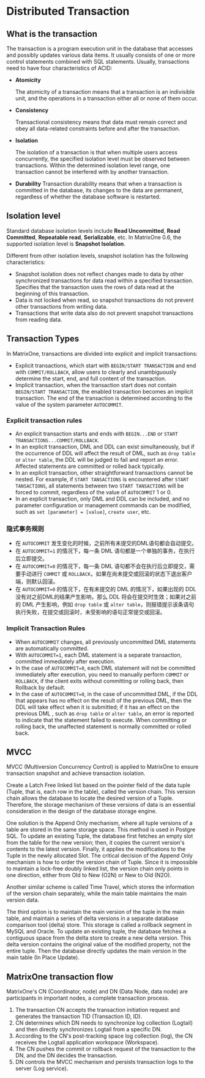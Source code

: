 # Distributed Transaction

## What is the transaction

The transaction is a program execution unit in the database that accesses and possibly updates various data items. It usually consists of one or more control statements combined with SQL statements. Usually, transactions need to have four characteristics of ACID:

- **Atomicity**

   The atomicity of a transaction means that a transaction is an indivisible unit, and the operations in a transaction either all or none of them occur.

- **Consistency**

   Transactional consistency means that data must remain correct and obey all data-related constraints before and after the transaction.

- **Isolation**

   The isolation of a transaction is that when multiple users access concurrently, the specified isolation level must be observed between transactions. Within the determined isolation level range, one transaction cannot be interfered with by another transaction.

- **Durability**
   Transaction durability means that when a transaction is committed in the database, its changes to the data are permanent, regardless of whether the database software is restarted.

## Isolation level

Standard database isolation levels include **Read Uncommitted**, **Read Committed**, **Repeatable read**, **Serializable**, etc. In MatrixOne 0.6, the supported isolation level is **Snapshot Isolation**.

Different from other isolation levels, snapshot isolation has the following characteristics:

- Snapshot isolation does not reflect changes made to data by other synchronized transactions for data read within a specified transaction. Specifies that the transaction uses the rows of data read at the beginning of this transaction.
- Data is not locked when read, so snapshot transactions do not prevent other transactions from writing data.
- Transactions that write data also do not prevent snapshot transactions from reading data.

## Transaction Types

In MatrixOne, transactions are divided into explicit and implicit transactions:

- Explicit transactions, which start with `BEGIN/START TRANSACTION` and end with `COMMIT/ROLLBACK`, allow users to clearly and unambiguously determine the start, end, and full content of the transaction.
- Implicit transaction, when the transaction start does not contain `BEGIN/START TRANSACTION`, the enabled transaction becomes an implicit transaction. The end of the transaction is determined according to the value of the system parameter `AUTOCOMMIT`.

### Explicit transaction rules

- An explicit transaction starts and ends with `BEGIN...END` or `START TRANSACTIONS...COMMIT/ROLLBACK`.
- In an explicit transaction, DML and DDL can exist simultaneously, but if the occurrence of DDL will affect the result of DML, such as `drop table` or `alter table`, the DDL will be judged to fail and report an error. Affected statements are committed or rolled back typically.
- In an explicit transaction, other straightforward transactions cannot be nested. For example, if `START TANSACTIONS` is encountered after `START TANSACTIONS`, all statements between two `START TANSACTIONS` will be forced to commit, regardless of the value of `AUTOCOMMIT` 1 or 0.
- In an explicit transaction, only DML and DDL can be included, and no parameter configuration or management commands can be modified, such as `set [parameter] = [value]`, `create user`, etc.

### 隐式事务规则

- 在 `AUTOCOMMIT` 发生变化的时候，之前所有未提交的DML语句都会自动提交。
- 在 `AUTOCOMMIT=1` 的情况下，每一条 DML 语句都是一个单独的事务，在执行后立即提交。
- 在 `AUTOCOMMIT=0` 的情况下，每一条 DML 语句都不会在执行后立即提交，需要手动进行 `COMMIT` 或 `ROLLBACK`，如果在尚未提交或回滚的状态下退出客户端，则默认回滚。
- 在 `AUTOCOMMIT=0` 的情况下，在有未提交的 DML 的情况下，如果出现的 DDL 没有对之前DML的结果产生影响，那么 DDL 将会在提交时生效；如果对之前的 DML 产生影响，例如 `drop table` 或 `alter table`，则报错提示该条语句执行失败，在提交或回滚时，未受影响的语句正常提交或回滚。

### Implicit Transaction Rules

- When `AUTOCOMMIT` changes, all previously uncommitted DML statements are automatically committed.
- With `AUTOCOMMIT=1`, each DML statement is a separate transaction, committed immediately after execution.
- In the case of `AUTOCOMMIT=0`, each DML statement will not be committed immediately after execution, you need to manually perform `COMMIT` or `ROLLBACK`, if the client exits without committing or rolling back, then Rollback by default.
- In the case of `AUTOCOMMIT=0`, in the case of uncommitted DML, if the DDL that appears has no effect on the result of the previous DML, then the DDL will take effect when it is submitted; if it has an effect on the previous DML , such as `drop table` or `alter table`, an error is reported to indicate that the statement failed to execute. When committing or rolling back, the unaffected statement is normally committed or rolled back.

## MVCC

MVCC (Multiversion Concurrency Control) is applied to MatrixOne to ensure transaction snapshot and achieve transaction isolation.

Create a Latch Free linked list based on the pointer field of the data tuple (Tuple, that is, each row in the table), called the version chain. This version chain allows the database to locate the desired version of a Tuple. Therefore, the storage mechanism of these versions of data is an essential consideration in the design of the database storage engine.

One solution is the Append Only mechanism, where all tuple versions of a table are stored in the same storage space. This method is used in Postgre SQL. To update an existing Tuple, the database first fetches an empty slot from the table for the new version; then, it copies the current version's contents to the latest version. Finally, it applies the modifications to the Tuple in the newly allocated Slot. The critical decision of the Append Only mechanism is how to order the version chain of Tuple. Since it is impossible to maintain a lock-free doubly linked list, the version chain only points in one direction, either from Old to New (O2N) or New to Old (N2O).

Another similar scheme is called Time Travel, which stores the information of the version chain separately, while the main table maintains the main version data.

The third option is to maintain the main version of the tuple in the main table, and maintain a series of delta versions in a separate database comparison tool (delta) store. This storage is called a rollback segment in MySQL and Oracle. To update an existing tuple, the database fetches a contiguous space from the delta store to create a new delta version. This delta version contains the original value of the modified property, not the entire tuple. Then the database directly updates the main version in the main table (In Place Update).

## MatrixOne transaction flow

MatrixOne's CN (Coordinator, node) and DN (Data Node, data node) are participants in important nodes, a complete transaction process.

1. The transaction CN accepts the transaction initiation request and generates the transaction TID (Transaction ID, ID).
2. CN determines which DN needs to synchronize log collection (Logtail) and then directly synchronizes Logtail from a specific DN.
3. According to the CN's post-tracking space log collection (log), the CN receives the Logtail application workspace (Workspace).
4. The CN pushes the commit or rollback request of the transaction to the DN, and the DN decides the transaction.
5. DN controls the MVCC mechanism and persists transaction logs to the server (Log service).
